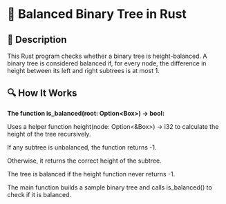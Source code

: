 
# 📌 Balanced Binary Tree in Rust

## 🚀 Description

This Rust program checks whether a binary tree is height-balanced. A binary tree is considered balanced if, for every node, the difference in height between its left and right subtrees is at most 1.

## 🔍 How It Works

**The function is_balanced(root: Option<Box<TreeNode>>) -> bool:**

Uses a helper function height(node: Option<&Box<TreeNode>>) -> i32 to calculate the height of the tree recursively.

If any subtree is unbalanced, the function returns -1.

Otherwise, it returns the correct height of the subtree.

The tree is balanced if the height function never returns -1.

The main function builds a sample binary tree and calls is_balanced() to check if it is balanced.
